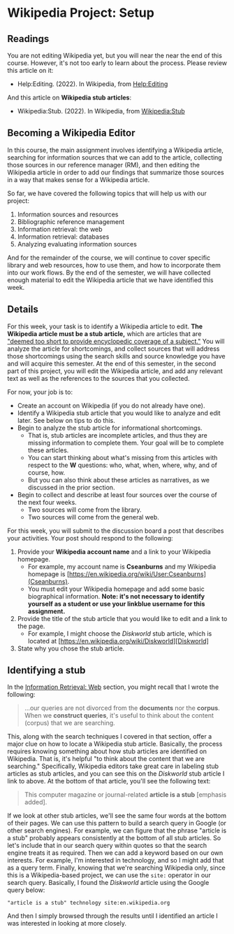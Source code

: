 # Wikipedia Project: Setup

## Readings

You are not editing Wikipedia yet, but
you will near the near the end of this course.
However, it's not too early to learn about the process.
Please review this article on it:

- Help:Editing. (2022). In Wikipedia, from [Help:Editing][helpEditing]

And this article on **Wikipedia stub articles**:

- Wikipedia:Stub. (2022). In Wikipedia, from [Wikipedia:Stub][wikipediaStub]

## Becoming a Wikipedia Editor

In this course, the main assignment involves identifying
a Wikipedia article, searching for information sources
that we can add to the article, collecting those sources
in our reference manager (RM), and then editing the
Wikipedia article in order to add our findings
that summarize those sources in a way that makes
sense for a Wikipedia article.

So far, we have covered the following topics that
will help us with our project:

1. Information sources and resources
2. Bibliographic reference management
3. Information retrieval: the web
4. Information retrieval: databases
5. Analyzing evaluating information sources

And for the remainder of the course,
we will continue to cover specific library and web resources,
how to use them, and
how to incorporate them into our work flows.
By the end of the semester,
we will have collected enough material to
edit the Wikipedia article that we have identified
this week.

## Details

For this week, your task is to identify a Wikipedia article to edit.
**The Wikipedia article must be a stub article,**
which are articles that are
["deemed too short to provide encyclopedic coverage of a subject."][wikistub]
You will analyze the article for shortcomings, and
collect sources that will address those shortcomings
using the search skills and source knowledge you have
and will acquire this semester.
At the end of this semester,
in the second part of this project,
you will edit the Wikipedia article, and
add any relevant text as well as the references to the sources
that you collected.

For now, your job is to:

- Create an account on Wikipedia (if you do not already have one).
- Identify a Wikipedia stub article that you would like to analyze and edit
  later. See below on tips to do this.
- Begin to analyze the stub article for informational shortcomings.
  - That is, stub articles are incomplete articles, and thus they are missing
    information to complete them. Your goal will be to complete these articles.
  - You can start thinking about what's missing from this articles with respect
    to the **W** questions: who, what, when, where, why, and of course, how.
  - But you can also think about these articles as narratives, as we discussed
    in the prior section.
- Begin to collect and describe at least four sources over the course of the
  next four weeks.
  - Two sources will come from the library.
  - Two sources will come from the general web.

For this week, you will submit to the discussion board a post that
describes your activities.
Your post should respond to the following:

1. Provide your **Wikipedia account name** and a link to your Wikipedia
   homepage.
    - For example, my account name is **Cseanburns** and my Wikipedia homepage
      is [https://en.wikipedia.org/wiki/User:Cseanburns](Cseanburns).
    - You must edit your Wikipedia homepage and add some basic biographical
      information. **Note: it's not necessary to identify yourself as a student
      or use your **linkblue** username for this assignment.**
2. Provide the title of the stub article that you would like to edit and a link
   to the page.
    - For example, I might choose the *Diskworld* stub article, which is
      located at [https://en.wikipedia.org/wiki/Diskworld][Diskworld]
3. State why you chose the stub article.

## Identifying a stub

In the [Information Retrieval: Web](5-web-information-retrieval.html)
section, you might recall that I wrote the following:

> ...our queries are not divorced from the **documents** nor the **corpus**.
> When we **construct queries**,
> it's useful to think about the content (corpus) that we are searching.

This, along with the search techniques I covered in that section,
offer a major clue on how to locate a Wikipedia stub article.
Basically, the process requires knowing something about how
stub articles are identified on Wikipedia.
That is, it's helpful "to think about the content that we are searching."
Specifically, Wikipedia editors take great care in labeling
stub articles as stub articles,
and you can see this on the *Diskworld* stub article I link to above.
At the bottom of that article, you'll see the following text:

> This computer magazine or journal-related **article is a stub** 
> [emphasis added].

If we look at other stub articles,
we'll see the same four words at the bottom of their pages.
We can use this pattern
to build a search query in Google (or other search engines).
For example, we can figure that the phrase "article is a stub"
probably appears consistently at the bottom of all stub articles.
So let's include that in our search query within quotes
so that the search engine treats it as required.
Then we can add a keyword based on our own interests.
For example, I'm interested in technology, and
so I might add that as a query term.
Finally, knowing that we're searching Wikipedia only,
since this is a Wikipedia-based project,
we can use the ``site:`` operator in our search query.
Basically, I found the *Diskworld* article 
using the Google query below:

```
"article is a stub" technology site:en.wikipedia.org
```

And then I simply browsed through the results until
I identified an article I was interested in looking at more closely.

[Cseanburns]:https://en.wikipedia.org/wiki/User:Cseanburns
[Diskworld]:https://en.wikipedia.org/wiki/Diskworld
[wikistub]:https://en.wikipedia.org/wiki/Wikipedia:Stub
[helpEditing]:https://en.wikipedia.org/w/index.php?title=Help:Editing
[wikipediaStub]:https://en.wikipedia.org/wiki/Wikipedia:Stub
